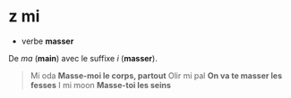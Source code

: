 # z mi
- verbe **masser**

De *ma* (**main**) avec le suffixe *i* (**masser**).

> Mi oda        **Masse-moi le corps, partout**
> Olir mi pal   **On va te masser les fesses**
> I mi moon     **Masse-toi les seins**